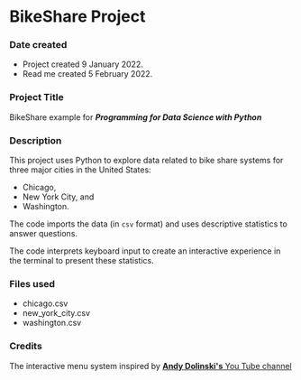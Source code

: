# BikeShare Project

### Date created
* Project created 9 January 2022.
* Read me created 5 February 2022.

### Project Title
BikeShare example for _**Programming for Data Science with Python**_

### Description
This project uses Python to explore data related to bike share systems for three major cities in the United States:
- Chicago,
- New York City, and
- Washington.

The code imports the data (in `csv` format) and uses descriptive statistics to answer questions.

The code interprets keyboard input to create an interactive experience in the terminal to present these statistics.

### Files used
* chicago.csv
* new_york_city.csv
* washington.csv

### Credits
The interactive menu system inspired by [**Andy Dolinski's** You Tube channel](https://www.youtube.com/watch?v=63nw00JqHo0)
